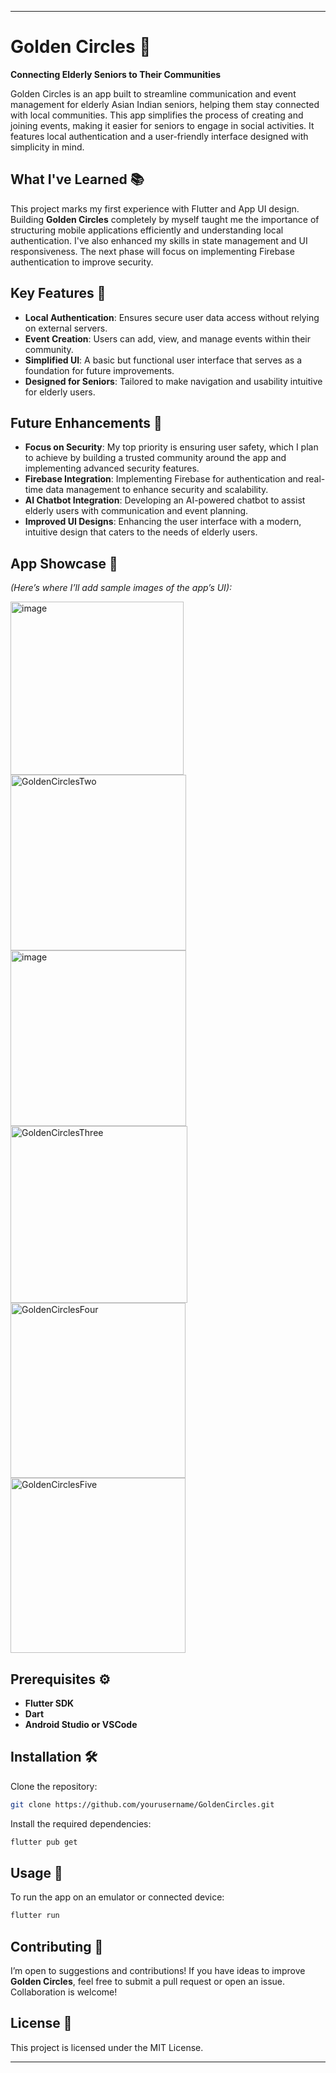 
---

# Golden Circles 🌟  
**Connecting Elderly Seniors to Their Communities**  

Golden Circles is an app built to streamline communication and event management for elderly Asian Indian seniors, helping them stay connected with local communities. This app simplifies the process of creating and joining events, making it easier for seniors to engage in social activities. It features local authentication and a user-friendly interface designed with simplicity in mind.  

## What I've Learned 📚  
This project marks my first experience with Flutter and App UI design. Building **Golden Circles** completely by myself taught me the importance of structuring mobile applications efficiently and understanding local authentication. I've also enhanced my skills in state management and UI responsiveness. The next phase will focus on implementing Firebase authentication to improve security.  


## Key Features 🌟  
- **Local Authentication**: Ensures secure user data access without relying on external servers.  
- **Event Creation**: Users can add, view, and manage events within their community.  
- **Simplified UI**: A basic but functional user interface that serves as a foundation for future improvements.  
- **Designed for Seniors**: Tailored to make navigation and usability intuitive for elderly users.  


## Future Enhancements 🚀  
- **Focus on Security**: My top priority is ensuring user safety, which I plan to achieve by building a trusted community around the app and implementing advanced security features.  
- **Firebase Integration**: Implementing Firebase for authentication and real-time data management to enhance security and scalability.  
- **AI Chatbot Integration**: Developing an AI-powered chatbot to assist elderly users with communication and event planning.  
- **Improved UI Designs**: Enhancing the user interface with a modern, intuitive design that caters to the needs of elderly users.  



## App Showcase 📸  
_(Here’s where I’ll add sample images of the app’s UI):_

<img width="277" alt="image" src="https://github.com/user-attachments/assets/a034a4fb-45f5-4174-9955-a6881b7e6563">
<img width="281" alt="GoldenCirclesTwo" src="https://github.com/user-attachments/assets/67fa862d-a295-45f9-ac64-05888f4f14fc">
<img width="281" alt="image" src="https://github.com/user-attachments/assets/9d2b8c47-f66f-40fc-98a1-a3d043fa7737">
<img width="283" alt="GoldenCirclesThree" src="https://github.com/user-attachments/assets/17e4c949-6050-448d-9bff-3c8c708b7ad1">
<img width="280" alt="GoldenCirclesFour" src="https://github.com/user-attachments/assets/b506676f-795d-4da1-bfde-8d2acc223612">
<img width="280" alt="GoldenCirclesFive" src="https://github.com/user-attachments/assets/d6339216-2a05-43d2-b734-461401a0973f">

## Prerequisites ⚙️  
- **Flutter SDK**  
- **Dart**  
- **Android Studio or VSCode**  

## Installation 🛠️  
Clone the repository:  
```bash  
git clone https://github.com/yourusername/GoldenCircles.git  
```  
Install the required dependencies:  
```bash  
flutter pub get  
```  

## Usage 🚀  
To run the app on an emulator or connected device:  
```bash  
flutter run  
```  

## Contributing 🙌  
I’m open to suggestions and contributions! If you have ideas to improve **Golden Circles**, feel free to submit a pull request or open an issue. Collaboration is welcome!  

## License 📄  
This project is licensed under the MIT License.

--- 

